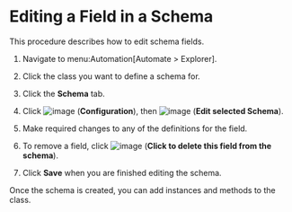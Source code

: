 # Editing a Field in a Schema

This procedure describes how to edit schema fields.

1.  Navigate to menu:Automation\[Automate \> Explorer\].

2.  Click the class you want to define a schema for.

3.  Click the **Schema** tab.

4.  Click ![image](../images/1847.png) (**Configuration**), then
    ![image](../images/1851.png) (**Edit selected Schema**).

5.  Make required changes to any of the definitions for the field.

6.  To remove a field, click ![image](../images/2367.png) (**Click to
    delete this field from the schema**).

7.  Click **Save** when you are finished editing the schema.

Once the schema is created, you can add instances and methods to the
class.
